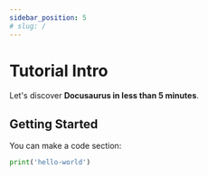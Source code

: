 ```yaml
---
sidebar_position: 5
# slug: /
---
```


# Tutorial Intro

Let's discover **Docusaurus in less than 5 minutes**.

## Getting Started

You can make a code section:

```python
print('hello-world')
```
